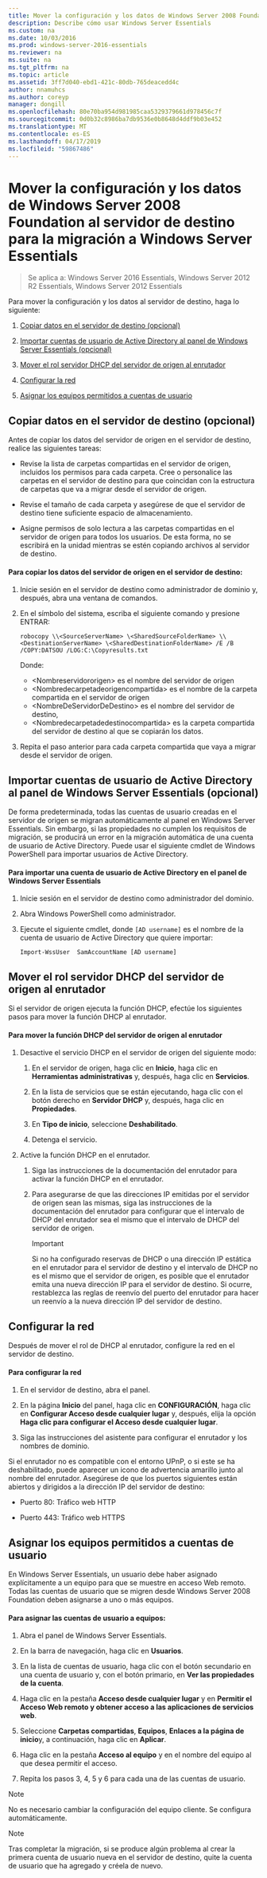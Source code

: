 ```yaml
---
title: Mover la configuración y los datos de Windows Server 2008 Foundation al servidor de destino para la migración a Windows Server Essentials
description: Describe cómo usar Windows Server Essentials
ms.custom: na
ms.date: 10/03/2016
ms.prod: windows-server-2016-essentials
ms.reviewer: na
ms.suite: na
ms.tgt_pltfrm: na
ms.topic: article
ms.assetid: 3ff7d040-ebd1-421c-80db-765deacedd4c
author: nnamuhcs
ms.author: coreyp
manager: dongill
ms.openlocfilehash: 80e70ba954d981985caa5329379661d978456c7f
ms.sourcegitcommit: 0d0b32c8986ba7db9536e0b8648d4ddf9b03e452
ms.translationtype: MT
ms.contentlocale: es-ES
ms.lasthandoff: 04/17/2019
ms.locfileid: "59867486"
---
```

# <a name="move-windows-server-2008-foundation-settings-and-data-to-the-destination-server-for-windows-server-essentials-migration"></a>Mover la configuración y los datos de Windows Server 2008 Foundation al servidor de destino para la migración a Windows Server Essentials

>Se aplica a: Windows Server 2016 Essentials, Windows Server 2012 R2 Essentials, Windows Server 2012 Essentials

Para mover la configuración y los datos al servidor de destino, haga lo siguiente: 

1.  [Copiar datos en el servidor de destino (opcional)](Move-Windows-Server-2008-Foundation-settings-and-data-to-the-Destination-Server-for-Windows-Server-Essentials-migration.md#BKMK_CopyData)  
  
2.  [Importar cuentas de usuario de Active Directory al panel de Windows Server Essentials (opcional)](Move-Windows-Server-2008-Foundation-settings-and-data-to-the-Destination-Server-for-Windows-Server-Essentials-migration.md#BKMK_ImportADaccounts)  
  
3.  [Mover el rol servidor DHCP del servidor de origen al enrutador](Move-Windows-Server-2008-Foundation-settings-and-data-to-the-Destination-Server-for-Windows-Server-Essentials-migration.md#BKMK_MoveDHCP)  
  
4.  [Configurar la red](Move-Windows-Server-2008-Foundation-settings-and-data-to-the-Destination-Server-for-Windows-Server-Essentials-migration.md#BKMK_Network)  
  
5.  [Asignar los equipos permitidos a cuentas de usuario](Move-Windows-Server-2008-Foundation-settings-and-data-to-the-Destination-Server-for-Windows-Server-Essentials-migration.md#BKMK_MapPermittedComputers)  
  
##  <a name="BKMK_CopyData"></a> Copiar datos en el servidor de destino (opcional)  
 Antes de copiar los datos del servidor de origen en el servidor de destino, realice las siguientes tareas:  
  
-   Revise la lista de carpetas compartidas en el servidor de origen, incluidos los permisos para cada carpeta. Cree o personalice las carpetas en el servidor de destino para que coincidan con la estructura de carpetas que va a migrar desde el servidor de origen.  
  
-   Revise el tamaño de cada carpeta y asegúrese de que el servidor de destino tiene suficiente espacio de almacenamiento.  
  
-   Asigne permisos de solo lectura a las carpetas compartidas en el servidor de origen para todos los usuarios. De esta forma, no se escribirá en la unidad mientras se estén copiando archivos al servidor de destino.  
  
#### <a name="to-copy-data-from-the-source-server-to-the-destination-server"></a>Para copiar los datos del servidor de origen en el servidor de destino:  
  
1.  Inicie sesión en el servidor de destino como administrador de dominio y, después, abra una ventana de comandos.  
  
2.  En el símbolo del sistema, escriba el siguiente comando y presione ENTRAR:  
  
    `robocopy \\<SourceServerName> \<SharedSourceFolderName> \\<DestinationServerName> \<SharedDestinationFolderName> /E /B /COPY:DATSOU /LOG:C:\Copyresults.txt`  
  
     Donde:
     - \<Nombreservidororigen\> es el nombre del servidor de origen
     - \<Nombredecarpetadeorigencompartida\> es el nombre de la carpeta compartida en el servidor de origen
     - \<NombreDeServidorDeDestino\> es el nombre del servidor de destino,
     - \<Nombredecarpetadedestinocompartida\> es la carpeta compartida del servidor de destino al que se copiarán los datos.  
  
3.  Repita el paso anterior para cada carpeta compartida que vaya a migrar desde el servidor de origen.  
  
##  <a name="BKMK_ImportADaccounts"></a> Importar cuentas de usuario de Active Directory al panel de Windows Server Essentials (opcional)  
 De forma predeterminada, todas las cuentas de usuario creadas en el servidor de origen se migran automáticamente al panel en Windows Server Essentials. Sin embargo, si las propiedades no cumplen los requisitos de migración, se producirá un error en la migración automática de una cuenta de usuario de Active Directory. Puede usar el siguiente cmdlet de Windows PowerShell para importar usuarios de Active Directory.  
  
#### <a name="to-import-an-active-directory-user-account-to-the-windows-server-essentials-dashboard"></a>Para importar una cuenta de usuario de Active Directory en el panel de Windows Server Essentials  
  
1.  Inicie sesión en el servidor de destino como administrador del dominio.  
  
2.  Abra Windows PowerShell como administrador.  
  
3.  Ejecute el siguiente cmdlet, donde `[AD username]` es el nombre de la cuenta de usuario de Active Directory que quiere importar:  
  
     `Import-WssUser  SamAccountName [AD username]`  
  
##  <a name="BKMK_MoveDHCP"></a> Mover el rol servidor DHCP del servidor de origen al enrutador  
 Si el servidor de origen ejecuta la función DHCP, efectúe los siguientes pasos para mover la función DHCP al enrutador.  
  
#### <a name="to-move-the-dhcp-role-from-the-source-server-to-the-router"></a>Para mover la función DHCP del servidor de origen al enrutador  
  
1.  Desactive el servicio DHCP en el servidor de origen del siguiente modo:  
  
    1.  En el servidor de origen, haga clic en **Inicio**, haga clic en **Herramientas administrativas** y, después, haga clic en **Servicios**.  
  
    2.  En la lista de servicios que se están ejecutando, haga clic con el botón derecho en **Servidor DHCP** y, después, haga clic en **Propiedades**.  
  
    3.  En **Tipo de inicio**, seleccione **Deshabilitado**.  
  
    4.  Detenga el servicio.  
  
2.  Active la función DHCP en el enrutador.  
  
    1.  Siga las instrucciones de la documentación del enrutador para activar la función DHCP en el enrutador.  
  
    2.  Para asegurarse de que las direcciones IP emitidas por el servidor de origen sean las mismas, siga las instrucciones de la documentación del enrutador para configurar que el intervalo de DHCP del enrutador sea el mismo que el intervalo de DHCP del servidor de origen.  
  
        > [!IMPORTANT]
        >  Si no ha configurado reservas de DHCP o una dirección IP estática en el enrutador para el servidor de destino y el intervalo de DHCP no es el mismo que el servidor de origen, es posible que el enrutador emita una nueva dirección IP para el servidor de destino. Si ocurre, restablezca las reglas de reenvío del puerto del enrutador para hacer un reenvío a la nueva dirección IP del servidor de destino.  
  
##  <a name="BKMK_Network"></a> Configurar la red  
 Después de mover el rol de DHCP al enrutador, configure la red en el servidor de destino.  
  
#### <a name="to-configure-the-network"></a>Para configurar la red  
  
1.  En el servidor de destino, abra el panel.  
  
2.  En la página **Inicio** del panel, haga clic en **CONFIGURACIÓN**, haga clic en **Configurar Acceso desde cualquier lugar** y, después, elija la opción **Haga clic para configurar el Acceso desde cualquier lugar**.  
  
3.  Siga las instrucciones del asistente para configurar el enrutador y los nombres de dominio.  
  
 Si el enrutador no es compatible con el entorno UPnP, o si este se ha deshabilitado, puede aparecer un icono de advertencia amarillo junto al nombre del enrutador. Asegúrese de que los puertos siguientes están abiertos y dirigidos a la dirección IP del servidor de destino:  
  
-   Puerto 80: Tráfico web HTTP  
  
-   Puerto 443: Tráfico web HTTPS  
  
##  <a name="BKMK_MapPermittedComputers"></a> Asignar los equipos permitidos a cuentas de usuario  
 En Windows Server Essentials, un usuario debe haber asignado explícitamente a un equipo para que se muestre en acceso Web remoto. Todas las cuentas de usuario que se migren desde Windows Server 2008 Foundation deben asignarse a uno o más equipos.  
  
#### <a name="to-map-user-accounts-to-computers"></a>Para asignar las cuentas de usuario a equipos:  
  
1.  Abra el panel de Windows Server Essentials.  
  
2.  En la barra de navegación, haga clic en **Usuarios**.  
  
3.  En la lista de cuentas de usuario, haga clic con el botón secundario en una cuenta de usuario y, con el botón primario, en **Ver las propiedades de la cuenta**.  
  
4.  Haga clic en la pestaña **Acceso desde cualquier lugar** y en **Permitir el Acceso Web remoto y obtener acceso a las aplicaciones de servicios web**.  
  
5.  Seleccione **Carpetas compartidas**, **Equipos**, **Enlaces a la página de inicio**y, a continuación, haga clic en **Aplicar**.  
  
6.  Haga clic en la pestaña **Acceso al equipo** y en el nombre del equipo al que desea permitir el acceso.  
  
7.  Repita los pasos 3, 4, 5 y 6 para cada una de las cuentas de usuario.  
  
> [!NOTE]
>  No es necesario cambiar la configuración del equipo cliente. Se configura automáticamente.  
  
> [!NOTE]
>  Tras completar la migración, si se produce algún problema al crear la primera cuenta de usuario nueva en el servidor de destino, quite la cuenta de usuario que ha agregado y créela de nuevo.

